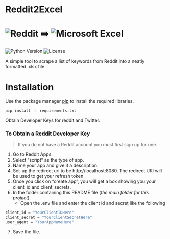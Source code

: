 # Reddit2Excel

# ![Reddit](https://img.shields.io/badge/Reddit-FF4500?style=for-the-badge&logo=reddit&logoColor=white) ➡️ ![Microsoft Excel](https://img.shields.io/badge/Microsoft_Excel-217346?style=for-the-badge&logo=microsoft-excel&logoColor=white)


![Python Version](https://img.shields.io/pypi/pyversions/praw?style=for-the-badge)
![License](https://img.shields.io/github/license/Durhamster/Reddit2Excel?style=for-the-badge)


A simple tool to scrape a list of keywords from Reddit into a neatly formatted .xlsx file.

# Installation
Use the package manager [pip](https://pip.pypa.io/en/stable/) to install the required libraries.

```bash
pip install -r requirements.txt
```

Obtain Developer Keys for reddit and Twitter.

### To Obtain a Reddit Developer Key

> If you do not have a Reddit account you must first sign up for one.

1. Go to Reddit Apps.
2. Select “script” as the type of app.
3. Name your app and give it a description.
4. Set-up the redirect uri to be http://localhost:8080.
The redirect URI will be used to get your refresh token.
5. Once you click on “create app”, you will get a box showing you your client_id and client_secrets.
6. In the folder containing this README file (*the main folder for this project*)
    - Open the .env file and enter the client id and secret like the following
 ```bash
client_id = "YourClientIDHere"
client_secret = "YourClientSecretHere"
user_agent = "YourAppNameHere"
```
7. Save the file.

